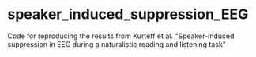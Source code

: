 # speaker_induced_suppression_EEG
Code for reproducing the results from Kurteff et al. "Speaker-induced suppression in EEG during a naturalistic reading and listening task"
